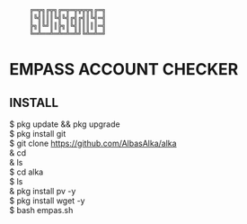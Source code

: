          ╔═╦╗╔╦╗╔═╦═╦╦╦╦╗╔═╗
         ║╚╣║║║╚╣╚╣╔╣╔╣║╚╣═╣
         ╠╗║╚╝║║╠╗║╚╣║║║║║═╣
         ╚═╩══╩═╩═╩═╩╝╚╩═╩═╝

# EMPASS ACCOUNT CHECKER

## INSTALL<br />
$ pkg update && pkg upgrade<br/>
$ pkg install git<br/>
$ git clone https://github.com/AlbasAlka/alka<br/>
& cd<br/>
& ls<br/>
$ cd alka<br/>
$ ls<br/>
& pkg install pv -y<br/>
$ pkg install wget -y<br/>
$ bash empas.sh<br/>




